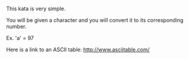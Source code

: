 This kata is very simple.

You will be given a character and you will convert it to its corresponding number.

Ex. 'a' = 97

Here is a link to an ASCII table: http://www.asciitable.com/
